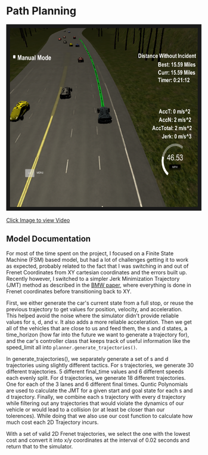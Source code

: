 Path Planning
==========

<a href="https://vimeo.com/268902454" target="_blank"><img src="./assets/car-image.png" alt="Car Image" width="640" height="480" border="10" /></a>

[Click Image to view Video](https://vimeo.com/268902454)


Model Documentation
-------------

For most of the time spent on the project, I focused on a Finite State Machine (FSM) based model, but had a lot of challenges getting it to work as expected, probably related to the fact that I was switching in and out of Frenet Coordinates from XY cartesian coordinates and the errors built up. Recently however, I switched to a simpler Jerk Minimization Trajectory (JMT) method as described in the [BMW paper](http://video.udacity-data.com.s3.amazonaws.com/topher/2017/July/595fd482_werling-optimal-trajectory-generation-for-dynamic-street-scenarios-in-a-frenet-frame/werling-optimal-trajectory-generation-for-dynamic-street-scenarios-in-a-frenet-frame.pdf), where everything is done in Frenet coordinates before transitioning back to XY.

First, we either generate the car's current state from a full stop, or reuse the previous trajectory to get values for position, velocity, and acceleration. This helped avoid the noise where the simulator didn't provide reliable values for s, d, and v. It also adds a more reliable acceleration. Then we get all of the vehicles that are close to us and feed them, the s and d states, a time_horizon (how far into the future we want to generate a trajectory for), and the car's controller class that keeps track of useful information like the speed_limit all into `planner.generate_trajectories()`.

In generate_trajectories(), we separately generate a set of s and d trajectories using slightly different tactics. For s trajectories, we generate 30 different trajectories. 5 different final_time values and 6 different speeds each evenly split. For d trajectories, we generate 18 different trajectories. One for each of the 3 lanes and 6 different final times. Quntic Polynomials are used to calculate the JMT for a given start and goal state for each s and d trajectory. Finally, we combine each s trajectory with every d trajectory while filtering out any trajectories that would violate the dynamics of our vehicle or would lead to a collision (or at least be closer than our tolerences). While doing that we also use our cost function to calculate how much cost each 2D Trajectory incurs.

With a set of valid 2D Frenet trajectories, we select the one with the lowest cost and convert it into x/y coordinates at the interval of 0.02 seconds and return that to the simulator.
